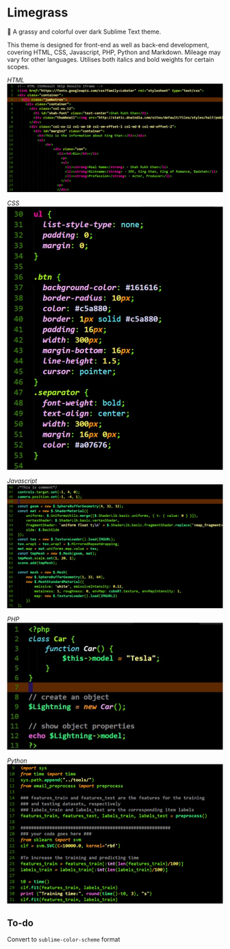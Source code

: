 # Limegrass
🌱 A grassy and colorful over dark Sublime Text theme.

This theme is designed for front-end as well as back-end development, covering HTML, CSS, Javascript, PHP, Python and Markdown. Mileage may vary for other languages. Utilises both italics and bold weights for certain scopes.

*HTML*
![HTML preview screenshot](html.jpeg)

*CSS*
![CSS preview screenshot](css.jpeg)

*Javascript*
![Javascript preview screenshot](js.jpeg)

*PHP*
![PHP preview screenshot](php.jpeg)

*Python*
![Python preview screenshot](python.jpeg)

## To-do

Convert to `sublime-color-scheme` format
